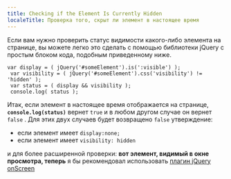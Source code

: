 ```yaml
---
title: Checking if the Element Is Currently Hidden
localeTitle: Проверка того, скрыт ли элемент в настоящее время
---
```

Если вам нужно проверить статус видимости какого-либо элемента на странице, вы можете легко это сделать с помощью библиотеки jQuery с простым блоком кода, подобным приведенному ниже.
```
var display = ( jQuery('#someElement').is(':visible') ); 
 var visibility = ( jQuery('#someElement').css('visibility') != 'hidden' ); 
 var status = ( display && visibility ); 
 console.log( status ); 
```

Итак, если элемент в настоящее время отображается на странице, **`console.log(status)`** вернет `true` и в любом другом случае он вернет `false` . Для этих двух случаев будет возвращено `false` утверждение:

*   если элемент имеет `display:none;`
*   если элемент имеет `visibility: hidden`

и для более расширенной проверки: **вот элемент, видимый в окне просмотра, теперь** я бы рекомендовал использовать [плагин jQuery onScreen](http://benpickles.github.io/onScreen/)